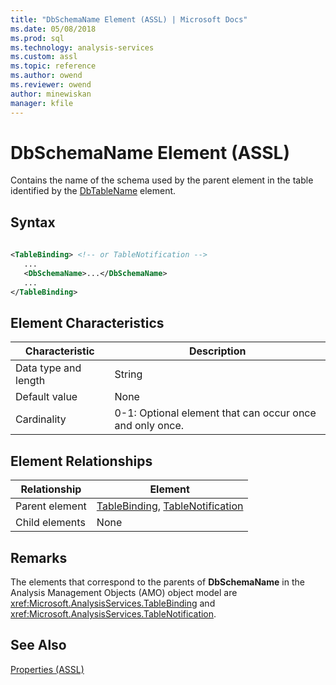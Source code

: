 ```yaml
---
title: "DbSchemaName Element (ASSL) | Microsoft Docs"
ms.date: 05/08/2018
ms.prod: sql
ms.technology: analysis-services
ms.custom: assl
ms.topic: reference
ms.author: owend
ms.reviewer: owend
author: minewiskan
manager: kfile
---
```

# DbSchemaName Element (ASSL)

  Contains the name of the schema used by the parent element in the table identified by the [DbTableName](properties/dbtablename-element-assl.md) element.  
  
## Syntax  
  
```xml  
  
<TableBinding> <!-- or TableNotification -->  
   ...  
   <DbSchemaName>...</DbSchemaName>  
   ...  
</TableBinding>  
```  
  
## Element Characteristics  
  
|Characteristic|Description|  
|--------------------|-----------------|  
|Data type and length|String|  
|Default value|None|  
|Cardinality|0-1: Optional element that can occur once and only once.|  
  
## Element Relationships  
  
|Relationship|Element|  
|------------------|-------------|  
|Parent element|[TableBinding](data-type/tablebinding-data-type-assl.md), [TableNotification](objects/tablenotification-element-assl.md)|  
|Child elements|None|  
  
## Remarks  
 The elements that correspond to the parents of **DbSchemaName** in the Analysis Management Objects (AMO) object model are <xref:Microsoft.AnalysisServices.TableBinding> and <xref:Microsoft.AnalysisServices.TableNotification>.  
  
## See Also  
 [Properties &#40;ASSL&#41;](properties/properties-assl.md)  
  
  
